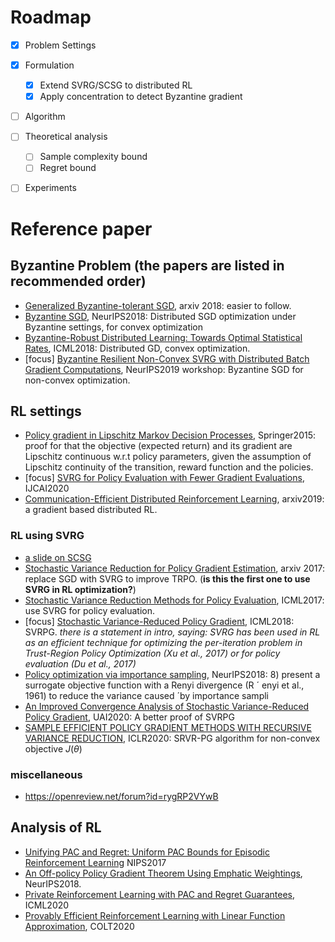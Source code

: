 # Roadmap

- [x] Problem Settings
- [x] Formulation
  - [x] Extend SVRG/SCSG to distributed RL
  - [x] Apply concentration to detect Byzantine gradient
  <!-- - [ ] what objective to optimize?
    - [ ] direct PG or Q? or AC-style?
    - [ ] how about approximating the trajectory distribution using a simpler & easier-to-analysis distribution?
    - [ ] vanilla PG is known to have high variance (solved by introducing baselines). what happen to its variance in dsitributed setting?
  - [ ] what became invalid using martingale, for the case of RL objective?
    - [ ] convexity, lipschitzness?
    - [ ] IID samples?
  - [ ] RL settings
    - [ ] on-policy?
    <!-- - [ ] deterministic or stochastic? -->
- [ ] Algorithm
- [ ] Theoretical analysis
  - [ ] Sample complexity bound
  - [ ] Regret bound
- [ ] Experiments


# Reference paper

## Byzantine Problem (the papers are listed in recommended order)
* [Generalized Byzantine-tolerant SGD](https://arxiv.org/pdf/1802.10116.pdf), arxiv 2018: easier to follow. 
* [Byzantine SGD](https://arxiv.org/abs/1803.08917), NeurIPS2018: Distributed SGD optimization under Byzantine settings, for convex optimization
* [Byzantine-Robust Distributed Learning: Towards Optimal Statistical Rates](https://arxiv.org/pdf/1803.01498.pdf), ICML2018: Distributed GD, convex optimization.
* [focus] [Byzantine Resilient Non-Convex SVRG with Distributed Batch Gradient Computations](https://arxiv.org/pdf/1912.04531.pdf), NeurIPS2019 workshop: Byzantine SGD for non-convex optimization.



## RL settings
* [Policy gradient in Lipschitz Markov Decision Processes](https://link.springer.com/article/10.1007/s10994-015-5484-1), Springer2015: proof for that the objective (expected return) and its gradient are Lipschitz continuous w.r.t policy parameters, given the assumption of Lipschitz continuity of the transition, reward function and the policies.
* [focus] [SVRG for Policy Evaluation with Fewer Gradient Evaluations](https://www.ijcai.org/Proceedings/2020/0374.pdf), IJCAI2020
* [Communication-Efficient Distributed Reinforcement Learning](https://arxiv.org/pdf/1812.03239.pdf), arxiv2019: a gradient based distributed RL.

### RL using SVRG
* [a slide on SCSG](https://lihualei71.github.io/hsieh_slides.pdf)
* [Stochastic Variance Reduction for Policy Gradient Estimation](https://arxiv.org/abs/1710.06034), arxiv 2017: replace SGD with SVRG to improve TRPO. (**is this the first one to use SVRG in RL optimization?**)
* [Stochastic Variance Reduction Methods for Policy Evaluation](https://arxiv.org/pdf/1702.07944.pdf), ICML2017: use SVRG for policy evaluation.
* [focus] [Stochastic Variance-Reduced Policy Gradient](https://arxiv.org/pdf/1806.05618.pdf), ICML2018: SVRPG. *there is a statement in intro, saying: SVRG has been used in RL as an efficient technique for optimizing the per-iteration problem in Trust-Region Policy Optimization (Xu et al., 2017) or for policy evaluation (Du et al., 2017)*
* [Policy optimization via importance sampling](https://arxiv.org/abs/1809.06098), NeurIPS2018: 8) present a surrogate objective function with a Renyi divergence (R ´ enyi et al., 1961) to reduce the variance caused ´by importance sampli
* [An Improved Convergence Analysis of Stochastic Variance-Reduced Policy Gradient](http://proceedings.mlr.press/v115/xu20a/xu20a.pdf), UAI2020: A better proof of SVRPG
* [SAMPLE EFFICIENT POLICY GRADIENT METHODS WITH RECURSIVE VARIANCE REDUCTION](https://arxiv.org/pdf/1909.08610.pdf), ICLR2020: SRVR-PG algorithm for non-convex objective $J(\theta)$

### miscellaneous 
* https://openreview.net/forum?id=rygRP2VYwB

## Analysis of RL
* [Unifying PAC and Regret: Uniform PAC Bounds for Episodic Reinforcement Learning](https://arxiv.org/abs/1703.07710) NIPS2017
* [An Off-policy Policy Gradient Theorem Using Emphatic Weightings](https://arxiv.org/pdf/1811.09013.pdf), NeurIPS2018.
* [Private Reinforcement Learning with PAC and Regret Guarantees](https://proceedings.icml.cc/static/paper_files/icml/2020/2453-Paper.pdf), ICML2020
* [Provably Efficient Reinforcement Learning with Linear Function Approximation](https://arxiv.org/abs/1907.05388), COLT2020